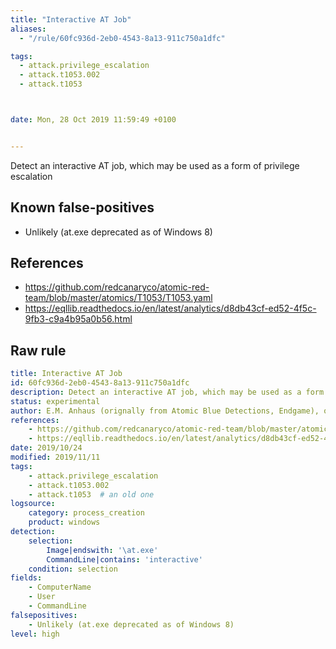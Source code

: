 ```yaml
---
title: "Interactive AT Job"
aliases:
  - "/rule/60fc936d-2eb0-4543-8a13-911c750a1dfc"

tags:
  - attack.privilege_escalation
  - attack.t1053.002
  - attack.t1053



date: Mon, 28 Oct 2019 11:59:49 +0100


---
```


Detect an interactive AT job, which may be used as a form of privilege escalation

<!--more-->


## Known false-positives

* Unlikely (at.exe deprecated as of Windows 8)



## References

* https://github.com/redcanaryco/atomic-red-team/blob/master/atomics/T1053/T1053.yaml
* https://eqllib.readthedocs.io/en/latest/analytics/d8db43cf-ed52-4f5c-9fb3-c9a4b95a0b56.html


## Raw rule
```yaml
title: Interactive AT Job
id: 60fc936d-2eb0-4543-8a13-911c750a1dfc
description: Detect an interactive AT job, which may be used as a form of privilege escalation
status: experimental
author: E.M. Anhaus (orignally from Atomic Blue Detections, Endgame), oscd.community
references:
    - https://github.com/redcanaryco/atomic-red-team/blob/master/atomics/T1053/T1053.yaml
    - https://eqllib.readthedocs.io/en/latest/analytics/d8db43cf-ed52-4f5c-9fb3-c9a4b95a0b56.html
date: 2019/10/24
modified: 2019/11/11
tags:
    - attack.privilege_escalation
    - attack.t1053.002
    - attack.t1053  # an old one
logsource:
    category: process_creation
    product: windows
detection:
    selection:
        Image|endswith: '\at.exe'
        CommandLine|contains: 'interactive'
    condition: selection
fields:
    - ComputerName
    - User
    - CommandLine
falsepositives:
    - Unlikely (at.exe deprecated as of Windows 8)
level: high

```

